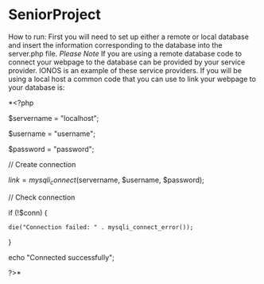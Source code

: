 # SeniorProject
How to run:
First you will need to set up either a remote or local database and insert the information corresponding to the database into the server.php file.
*Please Note* 
If you are using a remote database code to connect your webpage to the database can be provided by your service provider. IONOS is an example of these service providers.
If you will be using a local host a common code that you can use to link your webpage to your database is:

*<?php

  $servername = "localhost";

  $username = "username";

  $password = "password";


  // Create connection

  $link = mysqli_connect($servername, $username, $password);


  // Check connection

  if (!$conn) {

    die("Connection failed: " . mysqli_connect_error());

  }

  echo "Connected successfully";

?>*

